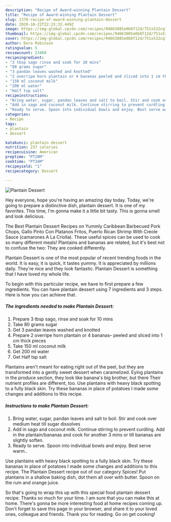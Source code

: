 ```yaml
---
description: "Recipe of Award-winning Plantain Dessert"
title: "Recipe of Award-winning Plantain Dessert"
slug: 1370-recipe-of-award-winning-plantain-dessert
date: 2020-10-22T22:23:33.449Z
image: https://img-global.cpcdn.com/recipes/94663085e0b8f12d/751x532cq70/plantain-dessert-recipe-main-photo.jpg
thumbnail: https://img-global.cpcdn.com/recipes/94663085e0b8f12d/751x532cq70/plantain-dessert-recipe-main-photo.jpg
cover: https://img-global.cpcdn.com/recipes/94663085e0b8f12d/751x532cq70/plantain-dessert-recipe-main-photo.jpg
author: Dora Robinson
ratingvalue: 5
reviewcount: 23469
recipeingredient:
- "3 tbsp sago rinse and soak for 10 mins"
- "80 grams sugar"
- "3 pandan leaves washed and knotted"
- "2 overripe horn plantain or 4 bananas peeled and sliced into 1 cm thick pieces"
- "150 ml coconut milk"
- "200 ml water"
- "Half tsp salt"
recipeinstructions:
- "Bring water, sugar, pandan leaves and salt to boil. Stir and cook over medium heat till sugar dissolves"
- "Add in sago and coconut milk. Continue stirring to prevent curdling. Add in the plantain/bananas and cook for another 3 mins or till bananas are slightly soften."
- "Ready to serve. Spoon into individual bowls and enjoy. Best serve warm.."
categories:
- Recipe
tags:
- plantain
- dessert

katakunci: plantain dessert 
nutrition: 237 calories
recipecuisine: American
preptime: "PT20M"
cooktime: "PT34M"
recipeyield: "1"
recipecategory: Dessert

---
```



![Plantain Dessert](https://img-global.cpcdn.com/recipes/94663085e0b8f12d/751x532cq70/plantain-dessert-recipe-main-photo.jpg)

Hey everyone, hope you're having an amazing day today. Today, we're going to prepare a distinctive dish, plantain dessert. It is one of my favorites. This time, I'm gonna make it a little bit tasty. This is gonna smell and look delicious.

The Best Plantain Dessert Recipes on Yummly Caribbean Barbecued Pork Chops, Gallo Pinto Con Platanos Fritos, Puerto Rican Shrimp With Creole Sauce (camarones A La Criolla). These useful spices can be used to cook so many different meals! Plantains and bananas are related, but it&#39;s best not to confuse the two: They are cooked differently.

Plantain Dessert is one of the most popular of recent trending foods in the world. It is easy, it is quick, it tastes yummy. It is appreciated by millions daily. They're nice and they look fantastic. Plantain Dessert is something that I have loved my whole life.


To begin with this particular recipe, we have to first prepare a few ingredients. You can have plantain dessert using 7 ingredients and 3 steps. Here is how you can achieve that.

<!--inarticleads1-->

##### The ingredients needed to make Plantain Dessert:

1. Prepare 3 tbsp sago, rinse and soak for 10 mins
1. Take 80 grams sugar
1. Get 3 pandan leaves washed and knotted
1. Prepare 2 overripe horn plantain or 4 bananas– peeled and sliced into 1 cm thick pieces
1. Take 150 ml coconut milk
1. Get 200 ml water
1. Get Half tsp salt


Plantains aren&#39;t meant for eating right out of the peel, but they are transformed into a gently sweet dessert when caramelized. Eying plantains in the produce section, they look like banana&#39;s big brother, but there Their nutrient profiles are different, too. Use plantains with heavy black spotting to a fully black skin. Try these bananas in place of potatoes I made some changes and additions to this recipe. 

<!--inarticleads2-->

##### Instructions to make Plantain Dessert:

1. Bring water, sugar, pandan leaves and salt to boil. Stir and cook over medium heat till sugar dissolves
1. Add in sago and coconut milk. Continue stirring to prevent curdling. Add in the plantain/bananas and cook for another 3 mins or till bananas are slightly soften.
1. Ready to serve. Spoon into individual bowls and enjoy. Best serve warm..


Use plantains with heavy black spotting to a fully black skin. Try these bananas in place of potatoes I made some changes and additions to this recipe. The Plantain Dessert recipe out of our category Spices! Put plantains in a shallow baking dish, dot them all over with butter. Spoon on the rum and orange juice. 

So that's going to wrap this up with this special food plantain dessert recipe. Thanks so much for your time. I am sure that you can make this at home. There's gonna be more interesting food at home recipes coming up. Don't forget to save this page in your browser, and share it to your loved ones, colleague and friends. Thank you for reading. Go on get cooking!
